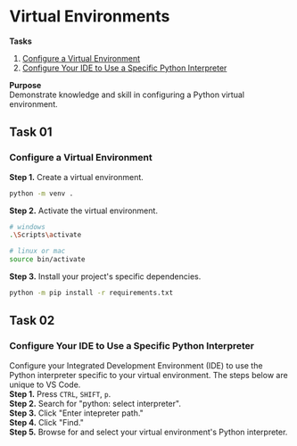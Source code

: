 # Virtual Environments
**Tasks**  
1. [Configure a Virtual Environment](#task-01)
2. [Configure Your IDE to Use a Specific Python Interpreter](#task-02)

**Purpose**  
Demonstrate knowledge and skill in configuring a Python virtual environment.

## Task 01
### Configure a Virtual Environment
**Step 1.** Create a virtual environment.
```bash
python -m venv .
```

**Step 2.** Activate the virtual environment.
```bash
# windows
.\Scripts\activate

# linux or mac
source bin/activate
```

**Step 3.** Install your project's specific dependencies.
```bash
python -m pip install -r requirements.txt
```

## Task 02
### Configure Your IDE to Use a Specific Python Interpreter
Configure your Integrated Development Environment (IDE) to use the Python interpreter specific to your virtual environment. The steps below are unique to VS Code.  
**Step 1.** Press `CTRL`, `SHIFT`, `p`.  
**Step 2.** Search for "python: select interpreter".  
**Step 3.** Click "Enter intepreter path."  
**Step 4.** Click "Find."  
**Step 5.** Browse for and select your virtual environment's Python interpreter.

